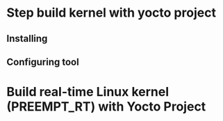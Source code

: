 # Step build kernel with yocto project

## Installing

## Configuring tool

# Build real-time Linux kernel (PREEMPT_RT) with Yocto Project
